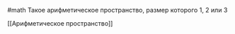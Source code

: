 #math 
Такое арифметическое пространство, размер которого 1, 2 или 3

[[Арифметическое пространство]]